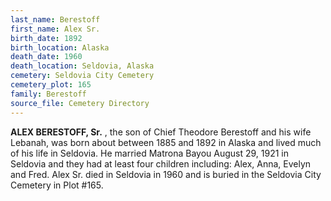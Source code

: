 ```yaml
---
last_name: Berestoff
first_name: Alex Sr.
birth_date: 1892
birth_location: Alaska
death_date: 1960
death_location: Seldovia, Alaska
cemetery: Seldovia City Cemetery
cemetery_plot: 165
family: Berestoff
source_file: Cemetery Directory
---
```

**ALEX BERESTOFF, Sr.** , the son of Chief Theodore Berestoff and his wife Lebanah, was born about between 1885 and 1892 in Alaska and lived much of his life in Seldovia. He married Matrona Bayou August 29, 1921 in Seldovia and they had at least four children including: Alex, Anna, Evelyn and Fred. Alex Sr. died in Seldovia in 1960 and is buried in the Seldovia City Cemetery in Plot #165.  